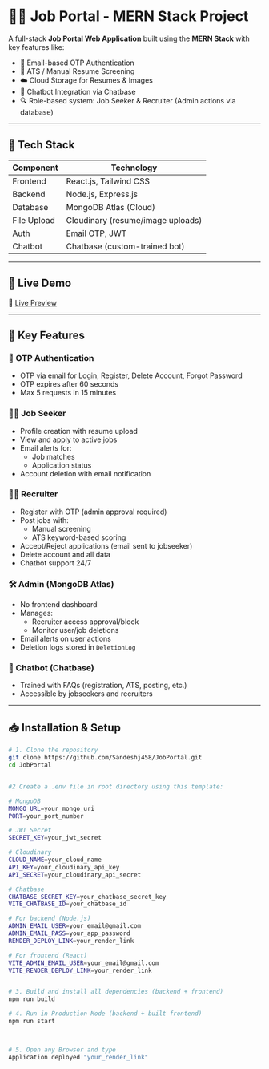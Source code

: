 # 🧑‍💼 Job Portal - MERN Stack Project

A full-stack **Job Portal Web Application** built using the **MERN Stack** with key features like:
- 🔐 Email-based OTP Authentication
- 🧠 ATS / Manual Resume Screening
- ☁️ Cloud Storage for Resumes & Images
- 🤖 Chatbot Integration via Chatbase
- 🔍 Role-based system: Job Seeker & Recruiter (Admin actions via database)

---

## 🚀 Tech Stack

| Component        | Technology                         |
|-------------|-------------------------------------|
| Frontend     | React.js, Tailwind CSS              |
| Backend      | Node.js, Express.js                 |
| Database     | MongoDB Atlas (Cloud)               |
| File Upload  | Cloudinary (resume/image uploads)   |
| Auth         | Email OTP, JWT                      |
| Chatbot      | Chatbase (custom-trained bot)       |

---

## 📌 Live Demo

🔗 [Live Preview](https://jobportal-0nuc.onrender.com/)

---

## 🧩 Key Features

### 🔐 OTP Authentication
- OTP via email for Login, Register, Delete Account, Forgot Password
- OTP expires after 60 seconds
- Max 5 requests in 15 minutes

### 👨‍🎓 Job Seeker
- Profile creation with resume upload
- View and apply to active jobs
- Email alerts for:
  - Job matches
  - Application status
- Account deletion with email notification

### 🧑‍💼 Recruiter
- Register with OTP (admin approval required)
- Post jobs with:
  - Manual screening
  - ATS keyword-based scoring
- Accept/Reject applications (email sent to jobseeker)
- Delete account and all data
- Chatbot support 24/7

### 🛠 Admin (MongoDB Atlas)
- No frontend dashboard
- Manages:
  - Recruiter access approval/block
  - Monitor user/job deletions
- Email alerts on user actions
- Deletion logs stored in `DeletionLog`

### 🤖 Chatbot (Chatbase)
- Trained with FAQs (registration, ATS, posting, etc.)
- Accessible by jobseekers and recruiters

---

## 📥 Installation & Setup

```bash
# 1. Clone the repository
git clone https://github.com/Sandeshj458/JobPortal.git
cd JobPortal


#2 Create a .env file in root directory using this template:

# MongoDB
MONGO_URL=your_mongo_uri
PORT=your_port_number

# JWT Secret
SECRET_KEY=your_jwt_secret

# Cloudinary
CLOUD_NAME=your_cloud_name
API_KEY=your_cloudinary_api_key
API_SECRET=your_cloudinary_api_secret

# Chatbase
CHATBASE_SECRET_KEY=your_chatbase_secret_key
VITE_CHATBASE_ID=your_chatbase_id

# For backend (Node.js)
ADMIN_EMAIL_USER=your_email@gmail.com
ADMIN_EMAIL_PASS=your_app_password
RENDER_DEPLOY_LINK=your_render_link

# For frontend (React)
VITE_ADMIN_EMAIL_USER=your_email@gmail.com
VITE_RENDER_DEPLOY_LINK=your_render_link


# 3. Build and install all dependencies (backend + frontend)
npm run build

# 4. Run in Production Mode (backend + built frontend)
npm run start



# 5. Open any Browser and type
Application deployed "your_render_link"


